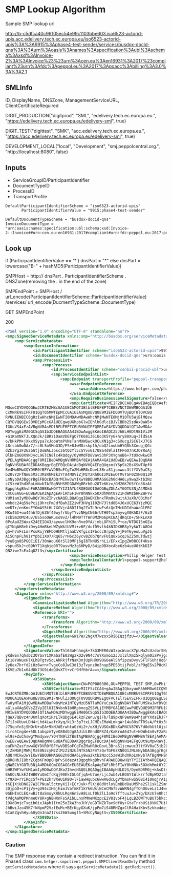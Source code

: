 # SMP Lookup Algorithm
Sample SMP lookup url

http://b-c5dfca40c96105ec54e99c1103bbe603.iso6523-actorid-upis.acc.edelivery.tech.ec.europa.eu/iso6523-actorid-upis%3A%3A9915%3Aphase4-test-sender/services/busdox-docid-qns%3A%3Aurn%3Aoasis%3Anames%3Aspecification%3Aubl%3Aschema%3Axsd%3AInvoice-2%3A%3AInvoice%23%23urn%3Acen.eu%3Aen16931%3A2017%23compliant%23urn%3Afdc%3Apeppol.eu%3A2017%3Apoacc%3Abilling%3A3.0%3A%3A2.1


## SMLInfo
ID, DisplayName, DNSZone, ManagementServiceURL, ClientCertificateRequired

DIGIT_PRODUCTION("digitprod", "SML", "edelivery.tech.ec.europa.eu.", "https://edelivery.tech.ec.europa.eu/edelivery-sml", true)

DIGIT_TEST("digittest", "SMK", "acc.edelivery.tech.ec.europa.eu.", "https://acc.edelivery.tech.ec.europa.eu/edelivery-sml", true)

DEVELOPMENT_LOCAL("local", "Development", "smj.peppolcentral.org.", "http://localhost:8080", false)


## Inputs
- ServiceGroupID/ParticipantIdentifier
- DocumentTypeID
- ProcessID
- TransportProfile

```
DefaultParticipantIdentifierScheme = "iso6523-actorid-upis"
       ParticipantIdentifierValue = "9915:phase4-test-sender"

DefaultDocumentTypeScheme = "busdox-docid-qns"
InvoiceDocumentType = "urn:oasis:names:specification:ubl:schema:xsd:Invoice-2::Invoice##urn:cen.eu:en16931:2017#compliant#urn:fdc:peppol.eu:2017:poacc:billing:3.0::2.1"
```

## Look up
if (ParticipantIdentifierValue == '\*') dnsPart = "\*" else dnsPart = lowercase("B-" + hashMD5(ParticipantIdentifierValue))

SMPHost = http:// dnsPart . ParticipantIdentifierScheme . DNSZone(removing the . in the end of the zone)

SMPEndPoint = SMPHost / url_encode(ParticipantIdentifierScheme::ParticipantIdentifierValue) /services/ url_encode(DucmentTypeScheme::DocumentType)

GET SMPEndPoint

200

``` xml
<?xml version="1.0" encoding="UTF-8" standalone="no"?>
<smp:SignedServiceMetadata xmlns:smp="http://busdox.org/serviceMetadata/publishing/1.0/" xmlns:ds="http://www.w3.org/2000/09/xmldsig#" xmlns:id="http://busdox.org/transport/identifiers/1.0/" xmlns:wsa="http://www.w3.org/2005/08/addressing">
    <smp:ServiceMetadata>
        <smp:ServiceInformation>
            <id:ParticipantIdentifier scheme="iso6523-actorid-upis">9915:phase4-test-sender</id:ParticipantIdentifier>
            <id:DocumentIdentifier scheme="busdox-docid-qns">urn:oasis:names:specification:ubl:schema:xsd:Invoice-2::Invoice##urn:cen.eu:en16931:2017#compliant#urn:fdc:peppol.eu:2017:poacc:billing:3.0::2.1</id:DocumentIdentifier>
            <smp:ProcessList>
                <smp:Process>
                    <id:ProcessIdentifier scheme="cenbii-procid-ubl">urn:fdc:peppol.eu:2017:poacc:billing:01:1.0</id:ProcessIdentifier>
                    <smp:ServiceEndpointList>
                        <smp:Endpoint transportProfile="peppol-transport-as4-v2_0">
                            <wsa:EndpointReference>
                                <wsa:Address>https://www.helger.com/phase4/as4</wsa:Address>
                            </wsa:EndpointReference>
                            <smp:RequireBusinessLevelSignature>false</smp:RequireBusinessLevelSignature>
                            <smp:Certificate>MIIF2DCCA8CgAwIBAgIQBcAefsdQIk7jCCLVCAicizANBgkqhkiG9w0BAQsFADBr
MQswCQYDVQQGEwJCRTEZMBcGA1UEChMQT3BlblBFUFBPTCBBSVNCTDEWMBQGA1UE
CxMNRk9SIFRFU1QgT05MWTEpMCcGA1UEAxMgUEVQUE9MIEFDQ0VTUyBQT0lOVCBU
RVNUIENBIC0gRzIwHhcNMjEwNTI0MDAwMDAwWhcNMjMwNTE0MjM1OTU5WjBlMQsw
CQYDVQQGEwJBVDEpMCcGA1UECgwgUGhpbGlwIEhlbGdlciBJVCBDb25zdWx0aW5n
IGUuVS4xFzAVBgNVBAsMDlBFUFBPTCBURVNUIEFQMRIwEAYDVQQDDAlQT1AwMDAz
MDYwggEiMA0GCSqGSIb3DQEBAQUAA4IBDwAwggEKAoIBAQCZ5JhELH0Dt9BIViJM
+G1KaXNkTJLXQnJk/iBRz1DamVDEFgO7TK68iJ61Uo3K5YyG+hry88Xuq+3ld5sA
o/bHkPM+jXkxXSypa7xJooWtmPVNsTanMXWSwckOCuXN1g3+cSXucgJSCGlxJ7C6
48rsbb0w0Ax7/rc0L5oSMoG3D/PS+8JwMOzskp1h/obQ2inwUmHYQ8k3XnugjQGi
dZk3Yg3F262bGtjDoBALJoscz6tQzYl5cSYvxG17U8a4d9la1tFFGO7nKJOYRoAj
QlbHZmG0X9NJycL9GlCN8lc4kQdqy/0yWMdFD8VavS3hPJXYgnoB6+7tUXqwkwCM
yPELAgMBAAGjggF8MIIBeDAMBgNVHRMBAf8EAjAAMA4GA1UdDwEB/wQEAwIDqDAW
BgNVHSUBAf8EDDAKBggrBgEFBQcDAjAdBgNVHQ4EFgQUgsniY6pSk2BsXSwTUpfO
8e4MwBMwXQYDVR0fBFYwVDBSoFCgToZMaHR0cDovL3BraS1jcmwuc3ltYXV0aC5j
b20vY2FfNmE5Mzc3MzRhMzkzYTA4MDViZjMzY2RhOGIzMzEwOTMvTGF0ZXN0Q1JM
LmNybDA3BggrBgEFBQcBAQQrMCkwJwYIKwYBBQUHMAGGG2h0dHA6Ly9wa2ktb2Nz
cC5zeW1hdXRoLmNvbTAfBgNVHSMEGDAWgBRrb0u28Te6Kzx/GM26K7K5fCo36zAt
BgpghkgBhvhFARADBB8wHQYTYIZIAYb4RQEQAQIDAQGBqZDhAxYGOTU3NjA4MDkG
CmCGSAGG+EUBEAUEKzApAgEAFiRhSFIwY0hNNkx5OXdhMmt0Y21FdWMzbHRZWFYw
YUM1amIyMD0wDQYJKoZIhvcNAQELBQADggIBAEKChnxTRm0v2witAJaXR/COiMsf
wmbdc24q59ePcij9hrcFmJdfBahZE2iwf3HVg1I0ZH73ltd8B4J6xUCE63YjzMQC
weDTr/enKmsEYOmAS5tHL7XGVjrA6DII0q2ZuTL9rwFs6iQnTMrUDIdhaWaGlPRC
MKu46I+uu44hhfDj6Z6f40wyfrGbyTYvzNHpCN66rUTH0Tsp3myvgX0KAD3F/6iD
zcb5m2OMz4uv/ES5soOWRuso9vZ/l4hM9TTTWn0MZMo6pKCBAjdKqCD+/SHkLnX0
0PcAaUZSWxxX24EEIO43/ayuwclHK9onRve9YA/jmbLOFh1SLP+ce/NTDGI5mOZa
qCYNqAH8ehiDvy4HmBkeLWZyWktUVMi+v6F/dufDVvlh4kNIDXHR8yYykWTLA8Od
g5+h7nFsLmrPsuRojYBFbOHhMtljaabVRfgis1Fbccc8rp2gY+jPeT6yeoLuVgJb
Ai5OnpFLh8IrYpbI1X07/Rq65/rH6cZ6ycvBZOb7QnvFUiQ8xScqJGZ25mLTdwzj
PyuBgo8SPGQCiEI/30nWouK6tSl20MFj6gI8TkNUSrhLi/EFxxIpgZW08CGf4Hso
vspud5kJ+cB9hYT1Xqbjq0RT9asvMz3g6HMyD/64ip9BXocAbe6zb4ueU8tKkDIP
QN2iwe7sEx4qUZf3</smp:Certificate>
                            <smp:ServiceDescription>Philip Helger Test endpoint</smp:ServiceDescription>
                            <smp:TechnicalContactUrl>peppol-support@helger.com</smp:TechnicalContactUrl>
                        </smp:Endpoint>
                    </smp:ServiceEndpointList>
                </smp:Process>
            </smp:ProcessList>
        </smp:ServiceInformation>
    </smp:ServiceMetadata>
    <Signature xmlns="http://www.w3.org/2000/09/xmldsig#">
        <SignedInfo>
            <CanonicalizationMethod Algorithm="http://www.w3.org/TR/2001/REC-xml-c14n-20010315"/>
            <SignatureMethod Algorithm="http://www.w3.org/2000/09/xmldsig#rsa-sha1"/>
            <Reference URI="">
                <Transforms>
                    <Transform Algorithm="http://www.w3.org/2000/09/xmldsig#enveloped-signature"/>
                </Transforms>
                <DigestMethod Algorithm="http://www.w3.org/2000/09/xmldsig#sha1"/>
                <DigestValue>GW1PW/2NgXM7wzox5Ri6IQzjfzU=</DigestValue>
            </Reference>
        </SignedInfo>
        <SignatureValue>Thl63aHhhngk+7kG3MER0zWIxpcWuocX7pLMaZcUzdorSNg565qWlhOsbc/lvfdQBkem8gMduqtp&#13;
yKdwSv7qhsbz3OYSxY1XKabafE0zWgzkQ2v9N4c7oYXomo12JJxl2lXmz5kqlym0iaPvjgqZKueb&#13;
At18YHNuxHlXLhBTgtv5qLAkRkjfrNaK3njUpRHRX9OG6eAlShfipzaDvyvSFlFSUhjUq6fPwCEL&#13;
2yOex7hrfd2iHz6wrn+TvgxCo8JwC3d13zTvynz0n3nup5PES3tijPobl/zP9gESv2P8cK0TVswr&#13;
IKVEu7b1x04d8k73G9ideQUvXTt+vCr9HfhbrA==</SignatureValue>
        <KeyInfo>
            <X509Data>
                <X509SubjectName>CN=POP000306,OU=PEPPOL TEST SMP,O=Philip Helger IT Consulting e.U.,C=AT</X509SubjectName>
                <X509Certificate>MIIF5zCCA8+gAwIBAgIQbxyuoR5hHMDw6ICQWDVwsjANBgkqhkiG9w0BAQsFADB5MQswCQYDVQQG&#13;
EwJCRTEZMBcGA1UEChMQT3BlblBFUFBPTCBBSVNCTDEWMBQGA1UECxMNRk9SIFRFU1QgT05MWTE3&#13;
MDUGA1UEAxMuUEVQUE9MIFNFUlZJQ0UgTUVUQURBVEEgUFVCTElTSEVSIFRFU1QgQ0EgLSBHMjAe&#13;
Fw0yMTA1MjQwMDAwMDBaFw0yMzA1MTQyMzU5NTlaMGYxCzAJBgNVBAYTAkFUMSkwJwYDVQQKDCBQ&#13;
aGlsaXAgSGVsZ2VyIElUIENvbnN1bHRpbmcgZS5VLjEYMBYGA1UECwwPUEVQUE9MIFRFU1QgU01Q&#13;
MRIwEAYDVQQDDAlQT1AwMDAzMDYwggEiMA0GCSqGSIb3DQEBAQUAA4IBDwAwggEKAoIBAQCww64p&#13;
jQWX7QBvz4nUKmlqXotiRrLlkQDgSE4CkzF2enu/giFb/lQ9pxQF9em9u4hjuPYXdsEhJFtuEcle&#13;
B7iJoXUuvLDH4rLhd4LwafcXyq/kL3r3p7txLJCMEsEMaWLmkgWr14u8OsFTRSsA/Pt8x3UXriBE&#13;
J75qnYnSjSHOrU+uEA+9kNJdErwhtuGzWi2+/oXHjVUSGxBDkXaPNCV876VFd0dhUtlUjsGgVeZT&#13;
Jiro5Cng4e+5DL1abqzmTyvO8BdQJg8AUiUiBEndOPXZ4/KaKroA647ut+NOWh4n0vF2aRoHcWPF&#13;
wl9s+ZuChswgYMmdywv/YO4TN9lZfBmTAgMBAAGjggF8MIIBeDAMBgNVHRMBAf8EAjAAMA4GA1Ud&#13;
DwEB/wQEAwIDqDAWBgNVHSUBAf8EDDAKBggrBgEFBQcDAjAdBgNVHQ4EFgQUt9LMpwRWVjJIYg7g&#13;
euFNhZasYzwwXQYDVR0fBFYwVDBSoFCgToZMaHR0cDovL3BraS1jcmwuc3ltYXV0aC5jb20vY2Ff&#13;
YjZkMGRjMWRjMzE0NzcyM2ZlMzZiNzU3NTk5N2FmYzQvTGF0ZXN0Q1JMLmNybDA3BggrBgEFBQcB&#13;
AQQrMCkwJwYIKwYBBQUHMAGGG2h0dHA6Ly9wa2ktb2NzcC5zeW1hdXRoLmNvbTAfBgNVHSMEGDAW&#13;
gBR8HbJI8brZCgbKFmOp8HpPvSOdezAtBgpghkgBhvhFARADBB8wHQYTYIZIAYb4RQEQAQIDAQGB&#13;
qNWBChYGOTU3NjA4MDkGCmCGSAGG+EUBEAUEKzApAgEAFiRhSFIwY0hNNkx5OXdhMmt0Y21FdWMz&#13;
bHRZWFYwYUM1amIyMD0wDQYJKoZIhvcNAQELBQADggIBAA0pHdLD2S/DynBDRM0j+kAsDtsyfeje&#13;
8AUQcNLkEZ1WB0YuQmCfcKqj90EkIGLGfjqA+U7ue/LjcJwb4vLBOAY1WlkrrfdBpWD2taliRkNr&#13;
CY9X0+rYIRqcSf+PGz2krVXeU1R9O+lFiawHqubc6wwAGdcLgVYbmsFwSS08I4I0mqjrA1pAmzxA&#13;
tKEjXjUDN827W2CPNual5ctnyXiI+ECrJyk+flXj88d0tloVEmBDd8aUM5he2Sl1sk1ZSmmitMmx&#13;
3DjpGO+cP1jVy+gU94cIH6jhimJVafmKf1kYk6UslNCeCMAf5vWWRN4gfTOhOGveLz1J4wv2LIv7&#13;
0GEHInCLEQ/wBit8aSmuyKRkULRq46nSvA8LsLf0kZlLIa9o7fftuuJu+ZYg/bXzU7e0hc5Vmnir&#13;
tVdgAaMQPKnmeOY8R+gNBHXnFsSAibLLnxPMmeMKzpcE2V81voF4jLqLBZ0WTYuBUT5bkciAu7oh&#13;
19XdOmjcTxgib0ixJAph1Itm25oZkW3hoJHY/eGDTNZkTax9df8y+GteTr+bUSi8VNC7UiF87Zsp&#13;
JhBwiJzo45K7fkNpmP2VzfEuMc+BErKgyGXuK/jpPm7iS48RHZgxCtR4HatKbvSzkko4dejC+/cz&#13;
6IaEZgvhHyu6UyQn3naZ17ss26W3wngt5+SMcCyNWgtS</X509Certificate>
            </X509Data>
        </KeyInfo>
    </Signature>
</smp:SignedServiceMetadata>
```

### Caution
The SMP response may contain a redirect instruction. You can find it in Phase4 class `com.helger.smpclient.peppol.SMPClientReadOnly` method `getServiceMetadata` where it says `getServiceMetadata().getRedirect()`.
